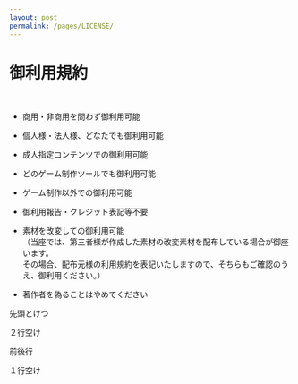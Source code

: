 ```yaml
---
layout: post
permalink: /pages/LICENSE/
---
```


# 御利用規約

<br>

- 商用・非商用を問わず御利用可能
  
- 個人様・法人様、どなたでも御利用可能
  
- 成人指定コンテンツでの御利用可能
  
- どのゲーム制作ツールでも御利用可能
  
- ゲーム制作以外での御利用可能
  
- 御利用報告・クレジット表記等不要
  
- 素材を改変しての御利用可能  
（当座では、第三者様が作成した素材の改変素材を配布している場合が御座います。  
その場合、配布元様の利用規約を表記いたしますので、そちらもご確認のうえ、御利用ください。）
  
- 著作者を偽ることはやめてください


<p>先頭とけつ</p>


<p>２行空け</p>

<p>
  前後行
</p>

<p>
  １行空け
</p>
